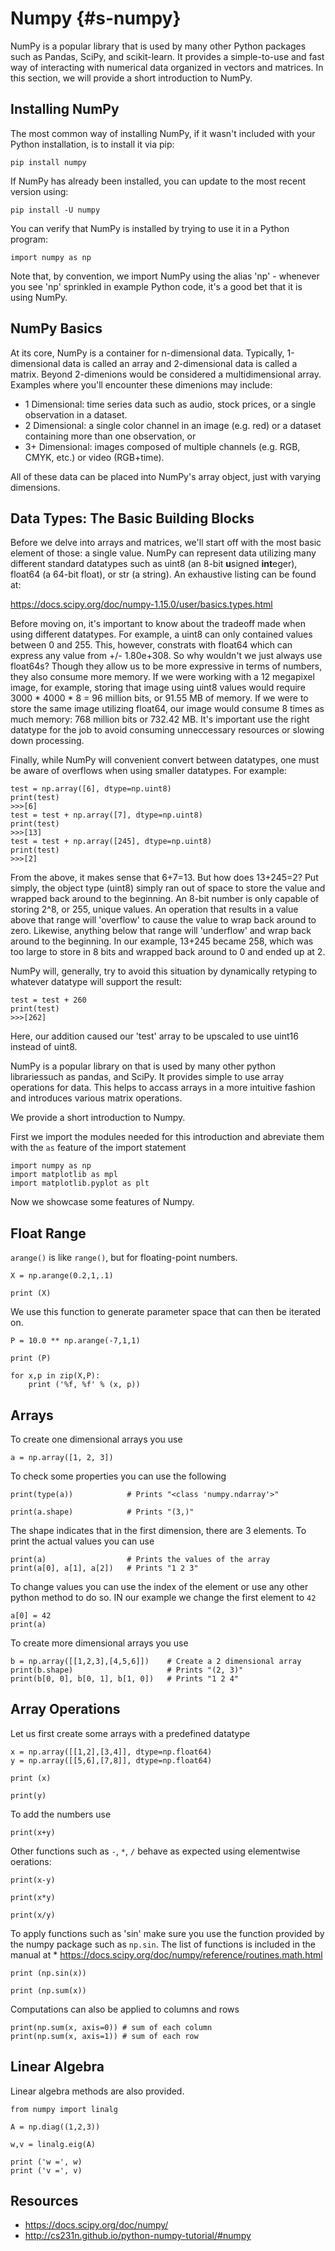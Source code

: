 # Numpy {#s-numpy}

NumPy is a popular library that is used by many other Python
packages such as Pandas, SciPy, and scikit-learn. It provides a
simple-to-use and fast way of interacting with numerical data
organized in vectors and matrices. In this section, we will
provide a short introduction to NumPy.

Installing NumPy
-----------
The most common way of installing NumPy, if it wasn't included
with your Python installation, is to install it via pip:

    pip install numpy

If NumPy has already been installed, you can update to the most
recent version using:

    pip install -U numpy
    
You can verify that NumPy is installed by trying to use it in
a Python program:
    
    import numpy as np

Note that, by convention, we import NumPy using the alias 'np' - 
whenever you see 'np' sprinkled in example Python code, it's a
good bet that it is using NumPy.

NumPy Basics
-----------
At its core, NumPy is a container for n-dimensional data. Typically,
1-dimensional data is called an array and 2-dimensional data is called
a matrix. Beyond 2-dimenions would be considered a multidimensional
array. Examples where you'll encounter these dimenions may include:

* 1 Dimensional: time series data such as audio, stock prices, or
a single observation in a dataset.
* 2 Dimensional: a single color channel in an image (e.g. red) or 
a dataset containing more than one observation, or 
* 3+ Dimensional: images composed of multiple channels (e.g. RGB,
CMYK, etc.) or video (RGB+time).

All of these data can be placed into NumPy's array object, just
with varying dimensions.

Data Types: The Basic Building Blocks
-----------
Before we delve into arrays and matrices, we'll start off with
the most basic element of those: a single value. NumPy can
represent data utilizing many different standard datatypes such
as uint8 (an 8-bit **u**signed **int**eger), float64 (a 64-bit
float), or str (a string). An exhaustive listing can be found at:

https://docs.scipy.org/doc/numpy-1.15.0/user/basics.types.html

Before moving on, it's important to know about the tradeoff
made when using different datatypes. For example, a uint8 can
only contained values between 0 and 255. This, however, constrats
with float64 which can express any value from +/- 1.80e+308. So
why wouldn't we just always use float64s? Though they allow us
to be more expressive in terms of numbers, they also consume
more memory. If we were working with a 12 megapixel image,
for example, storing that image using uint8 values would require
3000 * 4000 * 8 = 96 million bits, or 91.55 MB of memory. If we
were to store the same image utilizing float64, our image would
consume 8 times as much memory: 768 million bits or 732.42 MB.
It's important use the right datatype for the job to avoid
consuming unneccessary resources or slowing down processing.

Finally, while NumPy will convenient convert between datatypes,
one must be aware of overflows when using smaller datatypes.
For example:

    test = np.array([6], dtype=np.uint8)
    print(test)
    >>>[6]
    test = test + np.array([7], dtype=np.uint8)
    print(test)
    >>>[13]
    test = test + np.array([245], dtype=np.uint8)
    print(test)
    >>>[2]

From the above, it makes sense that 6+7=13. But how does 
13+245=2? Put simply, the object type (uint8) simply ran out of
space to store the value and wrapped back around to the beginning.
An 8-bit number is only capable of storing 2^8, or 255, unique values.
An operation that results in a value above that range will 'overflow'
to cause the value to wrap back around to zero. Likewise, anything
below that range will 'underflow' and wrap back around to the beginning.
In our example, 13+245 became 258, which was too large to store in 8
bits and wrapped back around to 0 and ended up at 2.

NumPy will, generally, try to avoid this situation by dynamically
retyping to whatever datatype will support the result:

    test = test + 260
    print(test)
    >>>[262]

Here, our addition caused our 'test' array to be upscaled to use
uint16 instead of uint8.




NumPy is a popular library on that is used by many other python
librariessuch as pandas, and SciPy. It provides simple to use array
operations for data. This helps to accass arrays in a more intuitive
fashion and introduces various matrix operations.

We provide a short introduction to Numpy.

First we import the modules needed for this introduction and abreviate
them with the `as` feature of the import statement

    import numpy as np
    import matplotlib as mpl
    import matplotlib.pyplot as plt

Now we showcase some features of Numpy.

Float Range
-----------

`arange()` is like `range()`, but for floating-point numbers.

    X = np.arange(0.2,1,.1)

    print (X)

We use this function to generate parameter space that can then be
iterated on.

    P = 10.0 ** np.arange(-7,1,1)

    print (P)

    for x,p in zip(X,P):
        print ('%f, %f' % (x, p))

Arrays
------

To create one dimensional arrays you use

    a = np.array([1, 2, 3])   

To check some properties you can use the following

    print(type(a))            # Prints "<class 'numpy.ndarray'>"

    print(a.shape)            # Prints "(3,)"

The shape indicates that in the first dimension, there are 3 elements.
To print the actual values you can use

    print(a)                  # Prints the values of the array
    print(a[0], a[1], a[2])   # Prints "1 2 3"

To change values you can use the index of the element or use any other
python method to do so. IN our example we change the first element to
`42`

    a[0] = 42                 
    print(a)                  

To create more dimensional arrays you use

    b = np.array([[1,2,3],[4,5,6]])    # Create a 2 dimensional array
    print(b.shape)                     # Prints "(2, 3)"
    print(b[0, 0], b[0, 1], b[1, 0])   # Prints "1 2 4"

Array Operations
----------------

Let us first create some arrays with a predefined datatype

    x = np.array([[1,2],[3,4]], dtype=np.float64)
    y = np.array([[5,6],[7,8]], dtype=np.float64)

    print (x)

    print(y)

To add the numbers use

    print(x+y)

Other functions such as `-`, `*`, `/` behave as expected using
elementwise oerations:

    print(x-y)

    print(x*y)

    print(x/y)

To apply functions such as 'sin' make sure you use the function provided
by the numpy package such as `np.sin`. The list of functions is included
in the manual at \*
<https://docs.scipy.org/doc/numpy/reference/routines.math.html>

    print (np.sin(x))

    print (np.sum(x))

Computations can also be applied to columns and rows

    print(np.sum(x, axis=0)) # sum of each column
    print(np.sum(x, axis=1)) # sum of each row

Linear Algebra
--------------

Linear algebra methods are also provided.

    from numpy import linalg 

    A = np.diag((1,2,3))

    w,v = linalg.eig(A)

    print ('w =', w)
    print ('v =', v)

Resources
---------

*  <https://docs.scipy.org/doc/numpy/>
* <http://cs231n.github.io/python-numpy-tutorial/#numpy>
